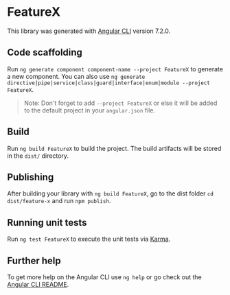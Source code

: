 # FeatureX

This library was generated with [Angular CLI](https://github.com/angular/angular-cli) version 7.2.0.

## Code scaffolding

Run `ng generate component component-name --project FeatureX` to generate a new component. You can also use `ng generate directive|pipe|service|class|guard|interface|enum|module --project FeatureX`.
> Note: Don't forget to add `--project FeatureX` or else it will be added to the default project in your `angular.json` file. 

## Build

Run `ng build FeatureX` to build the project. The build artifacts will be stored in the `dist/` directory.

## Publishing

After building your library with `ng build FeatureX`, go to the dist folder `cd dist/feature-x` and run `npm publish`.

## Running unit tests

Run `ng test FeatureX` to execute the unit tests via [Karma](https://karma-runner.github.io).

## Further help

To get more help on the Angular CLI use `ng help` or go check out the [Angular CLI README](https://github.com/angular/angular-cli/blob/master/README.md).
